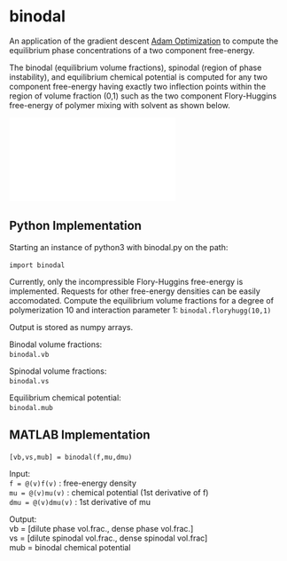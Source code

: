 # binodal
An application of the gradient descent [Adam Optimization](https://arxiv.org/abs/1412.6980) to compute the equilibrium phase concentrations of a two component free-energy.

The binodal (equilibrium volume fractions), spinodal (region of phase instability), and equilibrium chemical potential is computed for any two component free-energy having exactly two inflection points within the region of volume fraction (0,1) such as the two component Flory-Huggins free-energy of polymer mixing with solvent as shown below.

![BinodalDiagram](FH2.pdf)

## Python Implementation
Starting an instance of python3 with binodal.py on the path:

`import binodal`

Currently, only the incompressible Flory-Huggins free-energy is implemented. Requests for other free-energy densities can be easily accomodated.
Compute the equilibrium volume fractions for a degree of polymerization 10 and interaction parameter 1:
`binodal.floryhugg(10,1)`

Output is stored as numpy arrays.

Binodal volume fractions:  
`binodal.vb`

Spinodal volume fractions:  
`binodal.vs`

Equilibrium chemical potential:  
`binodal.mub`

## MATLAB Implementation

`[vb,vs,mub] = binodal(f,mu,dmu)`

Input:  
`f = @(v)f(v)` : free-energy density  
`mu = @(v)mu(v)` : chemical potential (1st derivative of f)  
`dmu = @(v)dmu(v)` : 1st derivative of mu  

Output:  
vb = [dilute phase vol.frac., dense phase vol.frac.]  
vs = [dilute spinodal vol.frac., dense spinodal vol.frac]  
mub = binodal chemical potential
